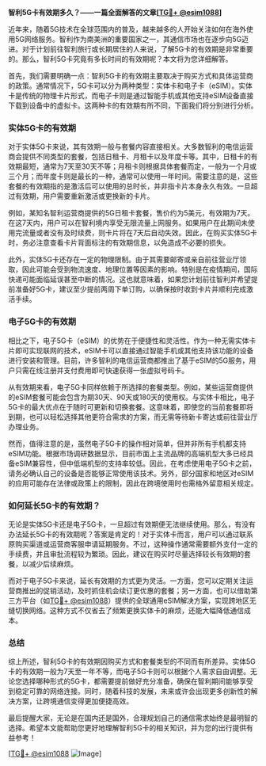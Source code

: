 **智利5G卡有效期多久？——一篇全面解答的文章[[TG💪+ @esim1088](https://t.me/s/esim1088)]**

近年来，随着5G技术在全球范围内的普及，越来越多的人开始关注如何在海外使用5G网络服务。智利作为南美洲的重要国家之一，其通信市场也在逐步向5G迈进。对于计划前往智利旅行或长期居住的人来说，了解5G卡的有效期是非常重要的。那么，智利5G卡究竟有多长时间的有效期呢？本文将为您详细解答。

首先，我们需要明确一点：智利5G卡的有效期主要取决于购买方式和具体运营商的政策。通常情况下，5G卡可以分为两种类型：实体卡和电子卡（eSIM）。实体卡是传统的物理卡片形式，而电子卡则是通过智能手机或其他支持eSIM设备直接下载到设备中的虚拟卡。这两种卡的有效期有所不同，下面我们将分别进行分析。

### 实体5G卡的有效期

对于实体5G卡来说，其有效期一般与套餐内容直接相关。大多数智利的电信运营商会提供不同类型的套餐，包括日租卡、月租卡以及年度卡等。其中，日租卡的有效期最短，通常为7天至30天不等；月租卡则根据具体套餐而定，一般为一个月或三个月；而年度卡则是最长的一种，通常可以使用一年时间。需要注意的是，这些套餐的有效期指的是激活后可以使用的总时长，并非指卡片本身永久有效。一旦超过有效期，用户需要重新激活或更换新的卡片。

例如，某知名智利运营商提供的5G日租卡套餐，售价约为5美元，有效期为7天。在这7天内，用户可以在智利境内享受无限流量上网服务。如果用户在此期间未使用完流量或者没有及时续费，则卡片将在7天后自动失效。因此，在购买实体5G卡时，务必注意查看卡片背面标注的有效期信息，以免造成不必要的损失。

此外，实体5G卡还存在一定的物理限制。由于其需要邮寄或亲自前往营业厅领取，因此可能会受到物流速度、地理位置等因素的影响。特别是在疫情期间，国际快递可能面临延误甚至中断的情况。这也就意味着，如果您计划前往智利并希望提前准备好5G卡，建议至少提前两周下单订购，以确保按时收到卡片并顺利完成激活手续。

### 电子5G卡的有效期

相比之下，电子5G卡（eSIM）的优势在于便捷性和灵活性。作为一种无需实体卡片即可实现联网的技术，eSIM卡可以直接通过智能手机或其他支持该功能的设备进行安装和管理。目前，许多智利的电信运营商都推出了基于eSIM的5G服务，用户只需在线注册并支付费用即可快速获得一张虚拟号码卡。

从有效期来看，电子5G卡同样依赖于所选择的套餐类型。例如，某些运营商提供的eSIM套餐可能会包含为期30天、90天或180天的使用权。与实体卡相比，电子5G卡的最大优点在于随时可更新和切换套餐。这意味着，即使您的当前套餐即将到期，也可以轻松选择其他更符合需求的方案，而无需等待新卡寄达或前往营业厅办理业务。

然而，值得注意的是，虽然电子5G卡的操作相对简单，但并非所有手机都支持eSIM功能。根据市场调研数据显示，目前市面上主流品牌的高端机型大多已经具备eSIM兼容性，但中低端机型的支持率较低。因此，在考虑使用电子5G卡之前，请务必确认自己的设备是否能够正常使用该技术。另外，部分国家和地区对eSIM的应用可能存在法律或政策上的限制，因此在跨境使用时也需格外留意相关规定。

### 如何延长5G卡的有效期？

无论是实体5G卡还是电子5G卡，一旦超过有效期便无法继续使用。那么，有没有办法延长5G卡的有效期呢？答案是肯定的！对于实体卡而言，用户可以通过联系原购买渠道或运营商客服申请延期服务。不过，这种操作通常需要额外支付一定的手续费，并且审批流程较为繁琐。因此，建议在购买时尽量选择较长有效期的套餐，以减少后续麻烦。

而对于电子5G卡来说，延长有效期的方式更为灵活。一方面，您可以定期关注运营商推出的促销活动，及时抓住机会续订更优惠的套餐；另一方面，也可以借助第三方平台（如[TG💪+ @esim1088](https://t.me/s/esim1088)）提供的全球通用eSIM解决方案，实现跨地区无缝切换网络。这种方式不仅省去了频繁更换实体卡的麻烦，还能大幅降低通信成本。

### 总结

综上所述，智利5G卡的有效期因购买方式和套餐类型的不同而有所差异。实体5G卡的有效期一般为7天至一年不等，而电子5G卡则可以根据个人需求自由调整。无论您选择哪种形式的5G卡，都需要提前做好充分准备，确保在智利期间能够享受到稳定可靠的网络连接。同时，随着科技的发展，未来或许会出现更多创新性的解决方案，让跨境通信变得更加便捷高效。

最后提醒大家，无论是在国内还是国外，合理规划自己的通信需求始终是最明智的选择。希望本文能帮助您更好地理解智利5G卡的相关知识，并为您的出行提供有益参考！

[[TG💪+ @esim1088](https://t.me/s/esim1088) ![Image](https://i.postimg.cc/4NQfJmqS/Snipaste-2025-05-13-00-14-12.png)]